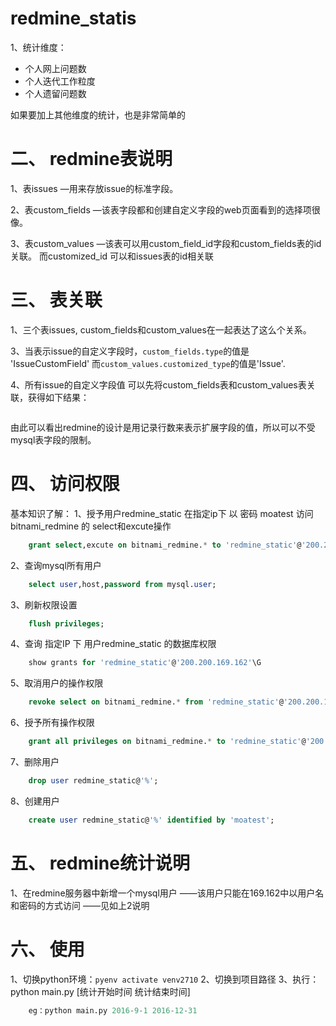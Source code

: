 # redmine_statis

1、统计维度：
* 个人网上问题数
* 个人迭代工作粒度
* 个人遗留问题数

如果要加上其他维度的统计，也是非常简单的

# 二、 redmine表说明
1、表issues
—用来存放issue的标准字段。

2、表custom_fields
—该表字段都和创建自定义字段的web页面看到的选择项很像。

3、表custom_values
—该表可以用custom_field_id字段和custom_fields表的id关联。 而customized_id 可以和issues表的id相关联

# 三、 表关联
1、三个表issues, custom_fields和custom_values在一起表达了这么个关系。


3、当表示issue的自定义字段时，`custom_fields.type`的值是 'IssueCustomField' 而`custom_values.customized_type`的值是'Issue'.

4、所有issue的自定义字段值
可以先将custom_fields表和custom_values表关联，获得如下结果：
```sql
```
由此可以看出redmine的设计是用记录行数来表示扩展字段的值，所以可以不受mysql表字段的限制。

# 四、 访问权限
基本知识了解：
1、授予用户redmine_static 在指定ip下 以 密码 moatest 访问 bitnami_redmine 的 select和excute操作
```sql
    grant select,excute on bitnami_redmine.* to 'redmine_static'@'200.200.169.162' identified by 'moatest'
```
2、查询mysql所有用户
```sql
    select user,host,password from mysql.user;
```
3、刷新权限设置
```sql
    flush privileges;
```
4、查询 指定IP 下 用户redmine_static 的数据库权限
```sql
    show grants for 'redmine_static'@'200.200.169.162'\G
```
5、取消用户的操作权限
```sql
    revoke select on bitnami_redmine.* from 'redmine_static'@'200.200.169.162' identified by 'moatest';
```
6、授予所有操作权限
```sql
    grant all privileges on bitnami_redmine.* to 'redmine_static'@'200.200.169.162' identified by 'moatest';
```
7、删除用户
```sql
    drop user redmine_static@'%';
```
8、创建用户
```sql
    create user redmine_static@'%' identified by 'moatest';
```
# 五、 redmine统计说明
1、在redmine服务器中新增一个mysql用户
——该用户只能在169.162中以用户名和密码的方式访问
——见如上2说明

# 六、 使用
1、切换python环境：`pyenv activate venv2710`
2、切换到项目路径
3、执行：python main.py [统计开始时间 统计结束时间]
```python
    eg：python main.py 2016-9-1 2016-12-31
```



